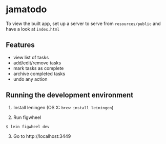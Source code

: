 # jamatodo

To view the built app, set up a server to serve from `resources/public` and have a look at `index.html`

## Features

* view list of tasks
* add/edit/remove tasks
* mark tasks as complete
* archive completed tasks
* undo any action

## Running the development environment

1. Install leningen (OS X: `brew install leiningen`)

2. Run figwheel
```sh
$ lein figwheel dev
```

3. Go to http://localhost:3449

